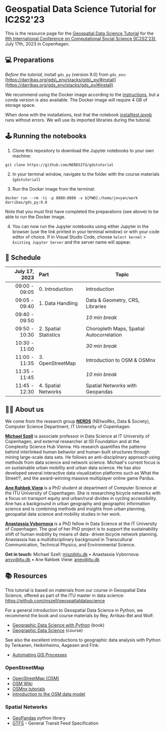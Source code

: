 # Geospatial Data Science Tutorial for IC2S2'23

This is the resource page for the [Geospatial Data Science Tutorial](https://www.ic2s2.org/tutorials.html#geospatial) for the [9th International Conference on Computational Social Science (IC2S2'23)](https://www.ic2s2.org/), July 17th, 2023 in Copenhagen.

## 💻 Preparations

*Before the tutorial*, install `gds_py` (version 9.0) from `gds_env`: [https://darribas.org/gds\_env/stacks/gds\_py/#install](https://darribas.org/gds_env/stacks/gds_py/#install)

We recommend using the Docker image according to the [instructions](https://darribas.org/gds_env/guides/docker_install/), but a conda version is also available. The Docker image will require 4 GB of storage space.

When done with the installations, test that the notebook [installtest.ipynb](installtest.ipynb) runs without errors. We will use its imported libraries during the tutorial.

## 🕹️ Running the notebooks

1. Clone this repository to download the Jupyter notebooks to your own machine:

```
git clone https://github.com/NERDSITU/gdstutorial
```

2. In your terminal window, navigate to the folder with the course materials (`gdstutorial`)  

3. Run the Docker image from the terminal:

```
docker run --rm -ti -p 8888:8888 -v ${PWD}:/home/jovyan/work darribas/gds_py:9.0
```

Note that you must first have completed the preparations (see above) to be able to run the Docker image.

4. You can now run the Jupyter notebooks using either Jupyter in the browser (use the link printed in your terminal window) or with your code editor of choice. If in Visual Studio Code, choose `Select kernel` > `Existing Jupyter Server` and the server name will appear.

## 📅 Schedule

| July 17, 2023 | Part | Topic |
|--------------:|:-----|-----------|
| 09:00 - 09:05 |  0. Introduction |        Introduction  |
| 09:05 - 09:40 |  1. Data Handling |        Data & Geometry, CRS, Libraries  |
| 09:40 - 09:50 |  |        *10 min break*  |
| 09:50 - 10:30 |  2. Spatial Statistics |        Choropleth Maps, Spatial Autocorrelation  |
| 10:30 - 11:00 |   |        *30 min break*  |
| 11:00 - 11:35 |  3. OpenStreetMap |        Introduction to OSM & OSMnx  |
| 11:35 - 11:45 |   |        *10 min break*  |
| 11:45 - 12:30 |  4. Spatial Networks |        Spatial Networks with Geopandas  |

<!-- - schedule markdown table +links to materials -->

## 🧑‍🏫 About us

We come from the research group [**NERDS**](<https://nerds.itu.dk/>) (NEtwoRks, Data & Society), Computer Science Department, IT University of Copenhagen.

[**Michael Szell**](<http://michael.szell.net/>) is associate professor in Data Science at IT University of Copenhagen, and external researcher at ISI Foundation and at the Complexity Science Hub Vienna. His research quantifies the patterns behind interlinked human behavior and human-built structures through mining large-scale data sets. He follows an anti-disciplinary approach using methods from data science and network science. Michael's current focus is on sustainable urban mobility and urban data science. He has also developed several interactive data visualization platforms such as What the Street!?, and the award-winning massive multiplayer online game Pardus.

[**Ane Rahbek Vierø**](https://anerv.github.io/) is a PhD student at department of Computer Science at the ITU University of Copenhagen. She is researching bicycle networks with a focus on transport equity and urban/rural divides in cycling accessibility. Ane has a background in urban geography and geographic information science and is combining methods and insights from urban planning, geospatial data science and mobility studies in her work.

[**Anastassia Vybornova**](https://github.com/anastassiavybornova) is a PhD fellow in Data Science at the IT University of Copenhagen. The goal of her PhD project is to support the sustainability shift of human mobility by means of data- driven bicycle network planning. Anastassia has a multidisciplinary background in Transcultural Communication, Technical Physics, and Environmental Science.

**Get in touch:** Michael Szell: <misz@itu.dk> • Anastassia Vybornova: <anvy@itu.dk> • Ane Rahbek Vierø: <anev@itu.dk>

## 📚 Resources

This tutorial is based on materials from our course in Geospatial Data Science, offered as part of the ITU master in data science: <https://github.com/mszell/geospatialdatascience>

For a general introduction to Geospatial Data Science in Python, we recommend the book and course materials by Rey, Arribas-Bel and Wolf:

* [Geographic Data Science with Python](<https://geographicdata.science/book/intro.html>) (book)
* [Geographic Data Science](https://darribas.org/gds_course/content/home.html) (course)

See also the excellent introductions to geographic data analysis with Python by Tenkanen, Heikinheimo, Aagesen and Fink:

* [Automating GIS Processes](<https://autogis-site.readthedocs.io/en/latest/>)

<!-- Add resources specifically for the intro part (Geopandas, map projections, choropleths, etc) -->

<!-- Add resources specifically for osm and osmnx) -->

### OpenStreetMap

* [OpenStreetMap (OSM)](https://www.openstreetmap.org/)
* [OSM Wiki](https://wiki.openstreetmap.org/wiki/Main_Page)
* [OSMnx tutorials](https://github.com/gboeing/osmnx-examples)
* [Introduction to the OSM data model](https://alga.win.tue.nl/tutorials/openstreetmap/)

### Spatial Networks

* [GeoPandas](https://geopandas.org) python library
* [GTFS](https://gtfs.org) - General Transit Feed Specification

